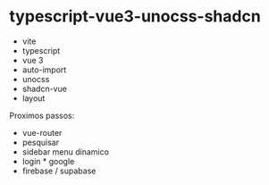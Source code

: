 # typescript-vue3-unocss-shadcn

- vite
- typescript
- vue 3
- auto-import
- unocss
- shadcn-vue
- layout

Proximos passos:

- vue-router
- pesquisar
- sidebar menu dinamico
- login \* google
- firebase / supabase

